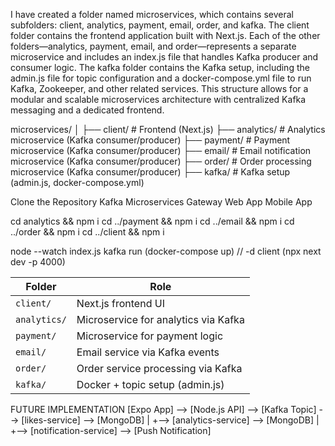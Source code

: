 I have created a folder named microservices, which contains several subfolders: client, analytics, payment, email, order, and kafka. The client folder contains the frontend application built with Next.js. Each of the other folders—analytics, payment, email, and order—represents a separate microservice and includes an index.js file that handles Kafka producer and consumer logic. The kafka folder contains the Kafka setup, including the admin.js file for topic configuration and a docker-compose.yml file to run Kafka, Zookeeper, and other related services. This structure allows for a modular and scalable microservices architecture with centralized Kafka messaging and a dedicated frontend.


microservices/
│
├── client/             # Frontend (Next.js)
├── analytics/          # Analytics microservice (Kafka consumer/producer)
├── payment/            # Payment microservice (Kafka consumer/producer)
├── email/              # Email notification microservice (Kafka consumer/producer)
├── order/              # Order processing microservice (Kafka consumer/producer)
├── kafka/              # Kafka setup (admin.js, docker-compose.yml)

Clone the Repository
Kafka Microservices Gateway Web App Mobile App

cd analytics && npm i
cd ../payment && npm i
cd ../email && npm i
cd ../order && npm i
cd ../client && npm i

node --watch index.js 
kafka run (docker-compose up) // -d
client (npx next dev -p 4000)

| Folder       | Role                                 |
| ------------ | ------------------------------------ |
| `client/`    | Next.js frontend UI                  |
| `analytics/` | Microservice for analytics via Kafka |
| `payment/`   | Microservice for payment logic       |
| `email/`     | Email service via Kafka events       |
| `order/`     | Order service processing via Kafka   |
| `kafka/`     | Docker + topic setup (admin.js)      |



FUTURE IMPLEMENTATION 
[Expo App] --> [Node.js API] --> [Kafka Topic] --> [likes-service] --> [MongoDB]
                            |
                            +--> [analytics-service] --> [MongoDB]
                            |
                            +--> [notification-service] --> [Push Notification]


